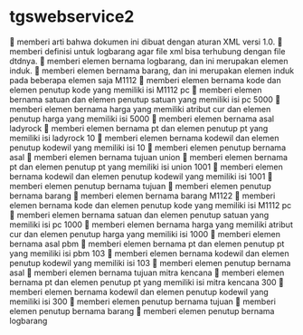 # tgswebservice2

	memberi arti bahwa dokumen ini dibuat dengan aturan XML versi 1.0.
	memberi definisi untuk logbarang agar file xml bisa terhubung dengan file dtdnya.
	memberi elemen bernama logbarang, dan ini merupakan elemen induk.
	memberi elemen bernama barang, dan ini merupakan elemen induk pada beberapa elemen saja M1112 
	memberi elemen bernama kode dan elemen penutup kode yang memiliki isi M1112 pc
	memberi elemen bernama satuan dan elemen penutup satuan yang memiliki isi pc 5000
	 memberi elemen bernama harga yang memiliki atribut cur dan elemen penutup harga yang memiliki isi 5000
	memberi elemen bernama asal ladyrock
	memberi elemen bernama pt dan elemen penutup pt yang memiliki isi ladyrock 10
	 memberi elemen bernama kodewil dan elemen penutup kodewil yang memiliki isi 10
	 memberi elemen penutup bernama asal 
	memberi elemen bernama tujuan union 
	memberi elemen bernama pt dan elemen penutup pt yang memiliki isi union 1001
	 memberi elemen bernama kodewil dan elemen penutup kodewil yang memiliki isi 1001
	 memberi elemen penutup bernama tujuan
	memberi elemen penutup bernama barang
	memberi elemen bernama barang M1122
	memberi elemen bernama kode dan elemen penutup kode yang memiliki isi M1112 pc
	memberi elemen bernama satuan dan elemen penutup satuan yang memiliki isi pc 1000
	 memberi elemen bernama harga yang memiliki atribut cur dan elemen penutup harga yang memiliki isi 1000
	memberi elemen bernama asal pbm
	memberi elemen bernama pt dan elemen penutup pt yang memiliki isi pbm 103
	memberi elemen bernama kodewil dan elemen penutup kodewil yang memiliki isi 103
	memberi elemen penutup bernama asal
	 memberi elemen bernama tujuan mitra kencana 
	memberi elemen bernama pt dan elemen penutup pt yang memiliki isi mitra kencana 300
	memberi elemen bernama kodewil dan elemen penutup kodewil yang memiliki isi 300
	 memberi elemen penutup bernama tujuan
	memberi elemen penutup bernama barang
	memberi elemen penutup bernama logbarang
